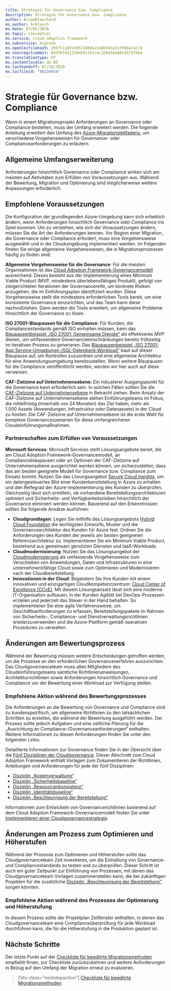```yaml
---
title: Strategie für Governance bzw. Compliance
description: Strategie für Governance bzw. Compliance
author: BrianBlanchard
ms.author: brblanch
ms.date: 07/01/2020
ms.topic: conceptual
ms.service: cloud-adoption-framework
ms.subservice: migrate
ms.openlocfilehash: 205f113dfe1657248da21e88581e213f88a7ac74
ms.sourcegitcommit: 84d7bfd11329eb4c151c4c32be5bab6c91f376ed
ms.translationtype: HT
ms.contentlocale: de-DE
ms.lasthandoff: 07/10/2020
ms.locfileid: "86234054"
---
```

# <a name="governance-or-compliance-strategy"></a>Strategie für Governance bzw. Compliance

Wenn in einem Migrationsprojekt Anforderungen an Governance oder Compliance bestehen, muss der Umfang erweitert werden. Die folgende Anleitung erweitert den Umfang des [Azure-Migrationsleitfadens](../azure-migration-guide/index.md), um verschiedene Vorgehensweisen für Governance- oder Complianceanforderungen zu erläutern.

## <a name="general-scope-expansion"></a>Allgemeine Umfangserweiterung

Anforderungen hinsichtlich Governance oder Compliance wirken sich am meisten auf Aktivitäten zum Erfüllen von Voraussetzungen aus. Während der Bewertung, Migration und Optimierung sind möglicherweise weitere Anpassungen erforderlich.

## <a name="suggested-prerequisites"></a>Empfohlene Voraussetzungen

Die Konfiguration der grundlegenden Azure-Umgebung kann sich erheblich ändern, wenn Anforderungen hinsichtlich Governance oder Compliance ins Spiel kommen. Um zu verstehen, wie sich die Voraussetzungen ändern, müssen Sie die Art der Anforderungen kennen. Vor Beginn einer Migration, die Governance oder Compliance erfordert, muss eine Vorgehensweise ausgewählt und in die Cloudumgebung implementiert werden. Im Folgenden finden Sie einige allgemeine Vorgehensweisen, die in Migrationsprozessen häufig zu finden sind:

**Allgemeine Vorgehensweise für die Governance**: Für die meisten Organisationen ist das [Cloud Adoption Framework-Governancemodell](../../govern/guides/index.md) ausreichend. Dieses besteht aus der Implementierung eines Minimum Viable Product (MVP, mindestens überlebensfähiges Produkt), gefolgt von zielgerichteten Iterationen der Governancereife, um konkrete Risiken anzugehen, die im Einführungsplan identifiziert wurden. Diese Vorgehensweise stellt die mindestens erforderlichen Tools bereit, um eine konsistente Governance einzurichten, und das Team kann diese nachvollziehen. Dann werden die Tools erweitert, um allgemeine Probleme hinsichtlich der Governance zu lösen.

**ISO 27001-Blaupausen für die Compliance**: Für Kunden, die Compliancestandards gemäß ISO einhalten müssen, kann das [Blaupausenbeispiel „ISO 27001: Gemeinsame Dienste“](https://docs.microsoft.com/azure/governance/blueprints/samples/iso27001-shared) als effektiveres MVP dienen, um umfassendere Governanceeinschränkungen bereits frühzeitig im iterativen Prozess zu generieren. Das [Blaupausenbeispiel „ISO 27001: App Service-Umgebungs-/SQL-Datenbank-Workload“](https://docs.microsoft.com/azure/governance/blueprints/samples/iso27001-ase-sql-workload) baut auf dieser Blaupause auf, um Kontrollen zuzuordnen und eine allgemeine Architektur für eine Anwendungsumgebung bereitzustellen. Wenn weitere Blaupausen für die Compliance veröffentlicht werden, werden wir hier auch auf diese verweisen.

**CAF-Zielzone auf Unternehmensebene:** Ein robusterer Ausgangspunkt für die Governance kann erforderlich sein. In solchen Fällen sollten Sie die [CAF-Zielzone auf Unternehmensebene](../../ready/enterprise-scale/index.md) in Betracht ziehen. Beim Ansatz der CAF-Zielzone auf Unternehmensebene stehen Einführungsteams im Fokus, die mittelfristig (innerhalb von 24 Monaten) das Ziel haben, mehr als 1.000 Assets (Anwendungen, Infrastruktur oder Datenassets) in der Cloud zu hosten. Die CAF-Zielzone auf Unternehmensebene ist die erste Wahl für komplexe Governanceszenarien für diese umfangreicheren Cloudeinführungsmaßnahmen.

### <a name="partnership-option-to-complete-prerequisites"></a>Partnerschaften zum Erfüllen von Voraussetzungen

**Microsoft Services**: Microsoft Services stellt Lösungsangebote bereit, die am Cloud Adoption Framework-Governancemodell, an Complianceblaupausen oder an Optionen der CAF-Zielzone auf Unternehmensebene ausgerichtet werden können, um sicherzustellen, dass das am besten geeignete Modell für Governance bzw. Compliance zum Einsatz kommt. Nutzen Sie das Lösungsangebot [Secure Cloud Insights](https://download.microsoft.com/download/C/7/C/C7CEA89D-7BDB-4E08-B998-737C13107361/Secure_Cloud_Insights_Datasheet_EN_US.pdf), um ein datengesteuertes Bild einer Kundenbereitstellung in Azure zu erhalten und den Reifegrad der Azure-Implementierung des Kunden zu überprüfen. Gleichzeitig lässt sich ermitteln, ob vorhandene Bereitstellungsarchitekturen optimiert und Sicherheits- und Verfügbarkeitsrisiken hinsichtlich der Governance eliminiert werden können. Basierend auf den Erkenntnissen sollten Sie folgende Ansätze ausführen:

- **Cloudgrundlagen**: Legen Sie mithilfe des Lösungsangebots [Hybrid Cloud Foundation](https://download.microsoft.com/download/D/8/7/D872DFD0-1C46-4145-95E4-B5EAB2958B96/Hybrid_Cloud_Foundation_Datasheet_EN_US.pdf) die wichtigsten Entwürfe, Muster und die Governancearchitektur des Kunden für Azure fest. Ordnen Sie die Anforderungen des Kunden der jeweils am besten geeigneten Referenzarchitektur zu. Implementieren Sie ein Minimum Viable Product, bestehend aus gemeinsam genutzten Diensten und IaaS-Workloads.
- **Cloudmodernisierung**: Nutzen Sie das Lösungsangebot der [Cloudmodernisierung](https://download.microsoft.com/download/3/7/3/373F90E3-8568-44F3-B096-CD9C1CD28AB7/Cloud_Modernization_Datasheet_EN_US.pdf) als umfassende Vorgehensweise zum Verschieben von Anwendungen, Daten und Infrastrukturen in eine unternehmensfähige Cloud sowie zum Optimieren und Modernisieren nach der Cloudbereitstellung.
- **Innovationen in der Cloud**: Begeistern Sie Ihre Kunden mit einem innovativen und einzigartigen Cloudkompetenzzentrum: [Cloud Center of Excellence (CCoE)](https://download.microsoft.com/download/F/8/B/F8BBE4BD-E5F8-4DFB-82F7-C0A4E17051BB/Cloud_Center_of_Excellence_Datasheet_EN_US.pdf). Mit diesem Lösungsansatz lässt sich eine moderne IT-Organisation aufbauen, in der Kunden Agilität bei DevOps-Prozessen erzielen und jederzeit das Steuer in der Hand behalten. So implementieren Sie eine agile Verfahrensweise, um Geschäftsanforderungen zu erfassen, Bereitstellungspakete im Rahmen von Sicherheits-, Compliance- und Dienstverwaltungsrichtlinien wiederzuverwenden und die Azure-Plattform gemäß operativen Prozeduren zu verwalten.

## <a name="assess-process-changes"></a>Änderungen am Bewertungsprozess

Während der Bewertung müssen weitere Entscheidungen getroffen werden, um die Prozesse an den erforderlichen Governanceverfahren auszurichten. Das Cloudgovernanceteam muss allen Mitgliedern des Cloudeinführungsteams sämtliche Richtlinienanweisungen, Architekturrichtlinien sowie Anforderungen hinsichtlich Governance und Compliance vor der Bewertung einer Workload zur Verfügung stellen.

### <a name="suggested-action-during-the-assess-process"></a>Empfohlene Aktion während des Bewertungsprozesses

Die Anforderungen an die Bewertung von Governance und Compliance sind zu kundenspezifisch, um allgemeine Richtlinien zu den tatsächlichen Schritten zu erstellen, die während der Bewertung ausgeführt werden. Der Prozess sollte jedoch Aufgaben und eine zeitliche Planung für die „Ausrichtung an Compliance-/Governanceanforderungen“ enthalten. Weitere Informationen zu diesen Anforderungen finden Sie unter den folgenden Links:

Detaillierte Informationen zur Governance finden Sie in der Übersicht über die [Fünf Disziplinen der Cloudgovernance](../../govern/governance-disciplines.md). Dieser Abschnitt zum Cloud Adoption Framework enthält Vorlagen zum Dokumentieren der Richtlinien, Anleitungen und Anforderungen für jede der fünf Disziplinen:

- [Disziplin „Kostenverwaltung“](../../govern/cost-management/template.md)
- [Disziplin „Sicherheitsbaseline“](../../govern/security-baseline/template.md)
- [Disziplin „Ressourcenkonsistenz“](../../govern/resource-consistency/template.md)
- [Disziplin „Identitätsbaseline“](../../govern/identity-baseline/template.md)
- [Disziplin „Beschleunigung der Bereitstellung“](../../govern/deployment-acceleration/template.md)

Informationen zum Entwickeln von Governancerichtlinien basierend auf dem Cloud Adoption Framework-Governancemodell finden Sie unter [Implementieren einer Cloudgovernancestrategie](../../govern/corporate-policy.md).

## <a name="optimize-and-promote-process-changes"></a>Änderungen am Prozess zum Optimieren und Höherstufen

Während der Prozesse zum Optimieren und Höherstufen sollte das Cloudgovernanceteam Zeit investieren, um die Einhaltung von Governance- und Compliancestandards zu testen und zu überprüfen. Dieser Schritt ist auch ein guter Zeitpunkt zur Einführung von Prozessen, mit denen das Cloudgovernanceteam Vorlagen zusammenstellen kann, die bei zukünftigen Projekten für die zusätzliche [Disziplin „Beschleunigung der Bereitstellung“](../../govern/deployment-acceleration/index.md) sorgen könnten.

### <a name="suggested-action-during-the-optimize-and-promote-process"></a>Empfohlene Aktion während des Prozesses der Optimierung und Höherstufung

In diesem Prozess sollte der Projektplan Zeitfenster enthalten, in denen das Cloudgovernanceteam eine Complianceüberprüfung für jede Workload durchführen kann, die für die Höherstufung in die Produktion geplant ist.

## <a name="next-steps"></a>Nächste Schritte

Der letzte Punkt auf der [Checkliste für bewährte Migrationsmethoden](./index.md) empfiehlt Ihnen, zur Checkliste zurückzukehren und weitere Anforderungen in Bezug auf den Umfang der Migration erneut zu evaluieren.

> [!div class="nextstepaction"]
> [Checkliste für bewährte Migrationsmethoden](./index.md)

